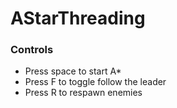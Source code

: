 # AStarThreading

### Controls
 - Press space to start A*
 - Press F to toggle follow the leader
 - Press R to respawn enemies